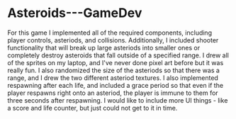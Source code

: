 # Asteroids---GameDev
For this game I implemented all of the required components, including player controls, asteriods, and collisions. 
Additionally, I included shooter functionality that will break up large asteriods into smaller ones or completely destroy asteroids that fall outside of a specified range. 
I drew all of the sprites on my laptop, and I've never done pixel art before but it was really fun. I also randomized the size of the asteriods so that there was a range, and I drew the two different asteriod textures. 
I also implemented respawning after each life, and included a grace period so that even if the player respawns right onto an asteriod, the player is immune to them for three seconds after respawning. 
I would like to include more UI things - like a score and life counter, but just could not get to it in time. 
